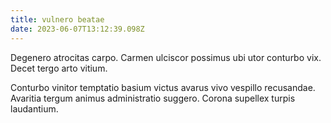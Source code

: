 ```yaml
---
title: vulnero beatae
date: 2023-06-07T13:12:39.098Z
---
```


Degenero atrocitas carpo. Carmen ulciscor possimus ubi utor conturbo vix. Decet tergo arto vitium.

Conturbo vinitor temptatio basium victus avarus vivo vespillo recusandae. Avaritia tergum animus administratio suggero. Corona supellex turpis laudantium.